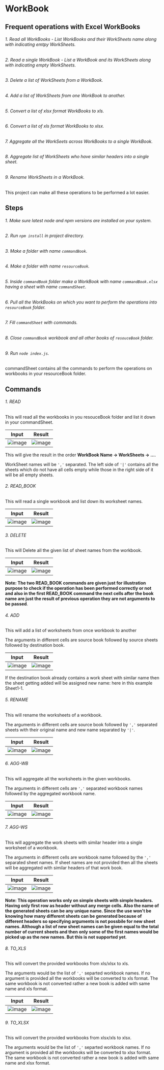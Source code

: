 # WorkBook

## Frequent operations with Excel WorkBooks  
###### 1. Read all WorkBooks - List WorkBooks and their WorkSheets name along with indicating emtpy WorkSheets.  
###### 2. Read a single WorkBook - List a WorkBook and its WorkSheets along with indicating empty WorkSheets.  
###### 3. Delete a list of WorkSheets from a WorkBook.  
###### 4. Add a list of WorkSheets from one WorkBook to another.  
###### 5. Convert a list of xlsx format WorkBooks to xls.  
###### 6. Convert a list of xls format WorkBooks to xlsx.  
###### 7. Aggregate all the WorkSeets across WorkBooks to a single WorkBook.  
###### 8. Aggregate list of WorkSheets who have similar headers into a single sheet.  
###### 9. Rename WorkSheets in a WorkBook.  

This project can make all these operations to be performed a lot easier.  

## Steps  
###### 1. Make sure latest node and npm versions are installed on your system.  
###### 2. Run ```npm install``` in project directory.  
###### 3. Make a folder with name ```commandBook```.  
###### 4. Make a folder with name ```resourceBook```.  
###### 5. Inside ```commandBook``` folder make a WorkBook with name ```commandBook.xlsx``` having a sheet with name ```commandSheet```.  
###### 6. Pull all the WorkBooks on which you want to perform the operations into ```resourceBook``` folder. 
###### 7. Fill ```commandSheet``` with commands.  
###### 8. Close ```commandBook``` workbook and all other books of ```resouceBook``` folder.  
###### 9. Run ```node index.js```. 

commandSheet contains all the commands to perform the operations on workbooks in your resourceBook folder.  

## Commands  

###### 1. READ  
This will read all the workbooks in you resouceBook folder and list it down in your commandSheet.  

**Input** | **Result**
-----------|-----------
![image](https://user-images.githubusercontent.com/24797779/111022508-22ddf900-83f9-11eb-8c15-633ad4604bb4.png)|![image](https://user-images.githubusercontent.com/24797779/111022659-18702f00-83fa-11eb-9e71-04ff24c17ab2.png)

This will give the result in the order **WorkBook Name -> WorkSheets -> ...**. 

WorkSheet names will be ```','``` separated. The left side of ```'|'``` contains all the sheets which do not have all cells empty while those in the right side of it will be all empty sheets.  

###### 2. READ_BOOK
This will read a single workbook and list down its worksheet names. 

**Input** | **Result**
-----------|-----------
![image](https://user-images.githubusercontent.com/24797779/111022819-430eb780-83fb-11eb-81a6-f38c265b40c1.png)|![image](https://user-images.githubusercontent.com/24797779/111022834-57eb4b00-83fb-11eb-9515-6434c47da70a.png)

###### 3. DELETE
This will Delete all the given list of sheet names from the workbook. 

**Input** | **Result**
-----------|-----------
![image](https://user-images.githubusercontent.com/24797779/111022887-b1ec1080-83fb-11eb-839e-5cc30d690e88.png)|![image](https://user-images.githubusercontent.com/24797779/111022892-c7613a80-83fb-11eb-9747-872406f6e9d8.png)

**Note: The two READ_BOOK commands are given just for illustration purpose to check if the operation has been performed correctly or not and also in the first READ_BOOK command the next cells after the book name are just the result of previous operation they are not arguments to be passed**. 

###### 4. ADD
This will add a list of worksheets from once workbook to another

The arguments in different cells are source book followed by source sheets followed by destination book.  

**Input** | **Result**
-----------|-----------
![image](https://user-images.githubusercontent.com/24797779/111023103-1196eb80-83fd-11eb-8efe-918942d964cd.png)|![image](https://user-images.githubusercontent.com/24797779/111023144-528f0000-83fd-11eb-9a4c-b0ce48a4f9ea.png)

If the destination book already contains a work sheet with similar name then the sheet getting added will be assigned new name: here in this example Sheet1-1.  

###### 5. RENAME
This will rename the worksheets of a workbook. 

The arguments in different cells are source book followed by ```','``` separated sheets with their original name and new name separated by ```'|'```.  


**Input** | **Result**
-----------|-----------
![image](https://user-images.githubusercontent.com/24797779/111024147-0e066300-8403-11eb-9013-00d91b23a4d2.png)|![image](https://user-images.githubusercontent.com/24797779/111024154-22e2f680-8403-11eb-94a9-e8514434612e.png)

###### 6. AGG-WB
This will aggregate all the worksheets in the given workbooks.  

The arguments in different cells are ```','``` separated workbook names followed by the aggregated workbook name.  


**Input** | **Result**
-----------|-----------
![image](https://user-images.githubusercontent.com/24797779/111024305-1c08b380-8404-11eb-9830-37d6949cde05.png)|![image](https://user-images.githubusercontent.com/24797779/111024328-3b074580-8404-11eb-9b2e-4f911bb722be.png)

###### 7. AGG-WS
This will aggregate the work sheets with similar header into a single worksheet of a workbook. 

The arguments in different cells are workbook name followed by the ```','``` separated sheet names. If sheet names are not provided then all the sheets will be aggregated with similar headers of that work book. 

**Input** | **Result**
-----------|-----------
![image](https://user-images.githubusercontent.com/24797779/111024616-b4ebfe80-8405-11eb-9788-99916eff631b.png)|![image](https://user-images.githubusercontent.com/24797779/111024601-a3a2f200-8405-11eb-8820-3f339cfc78b8.png)

**Note: This operation works only on simple sheets with simple headers. Having only first row as header without any merge cells. Also the name of the generated sheets can be any unique name. Since the use won't be knowing how many different sheets can be generated because of different headers so specifying arguments is not possbile for new sheet names. Although a list of new sheet names can be given equal to the total number of current sheets and then only some of the first names would be picked up as the new names. But this is not supported yet**.  

###### 8. TO_XLS
This will convert the provided workbooks from xls/xlsx to xls. 

The arguments would be the list of ```','``` separted workbook names.  If no argument is provided all the workbooks will be converted to xls format. 
The same workbook is not converted rather a new book is added with same name and xls format. 

**Input** | **Result**
-----------|-----------
![image](https://user-images.githubusercontent.com/24797779/111024901-16609d00-8407-11eb-80b2-26998653ee71.png)|![image](https://user-images.githubusercontent.com/24797779/111024957-5d4e9280-8407-11eb-966c-ddacfc722791.png)



###### 9. TO_XLSX
This will convert the provided workbooks from xlsx/xls to xlsx. 

The arguments would be the list of ```','``` separted workbook names.  If no argument is provided all the workbooks will be converted to xlsx format. 
The same workbook is not converted rather a new book is added with same name and xlsx format. 


